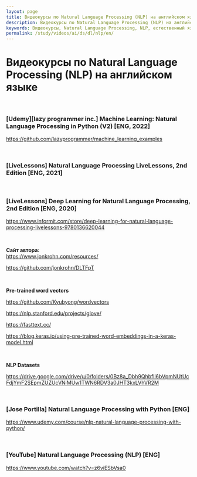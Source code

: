 ```yaml
---
layout: page
title: Видеокурсы по Natural Language Processing (NLP) на английском языке
description: Видеокурсы по Natural Language Processing (NLP) на английском языке
keywords: Видеокурсы, Natural Language Processing, NLP, естественный язык, английский язык
permalink: /study/videos/ai/ds/dl/nlp/en/
---
```


# Видеокурсы по Natural Language Processing (NLP) на английском языке

<br/>

### [Udemy][lazy programmer inc.] Machine Learning: Natural Language Processing in Python (V2) [ENG, 2022]

https://github.com/lazyprogrammer/machine_learning_examples

<br/>

### [LiveLessons] Natural Language Processing LiveLessons, 2nd Edition [ENG, 2021]

<br/>

### [LiveLessons] Deep Learning for Natural Language Processing, 2nd Edition [ENG, 2020]

https://www.informit.com/store/deep-learning-for-natural-language-processing-livelessons-9780136620044

<br/>

**Сайт автора:**  
https://www.jonkrohn.com/resources/

https://github.com/jonkrohn/DLTFpT

<br/>

**Pre-trained word vectors**

https://github.com/Kyubyong/wordvectors

https://nlp.stanford.edu/projects/glove/

https://fasttext.cc/

https://blog.keras.io/using-pre-trained-word-embeddings-in-a-keras-model.html

<br/>

**NLP Datasets**

https://drive.google.com/drive/u/0/folders/0Bz8a_Dbh9Qhbfll6bVpmNUtUcFdjYmF2SEpmZUZUcVNiMUw1TWN6RDV3a0JHT3kxLVhVR2M

<br/>

### [Jose Portilla] Natural Language Processing with Python [ENG]

https://www.udemy.com/course/nlp-natural-language-processing-with-python/

<br/>

### [YouTube] Natural Language Processing (NLP) [ENG]

https://www.youtube.com/watch?v=z6viESbVsa0
